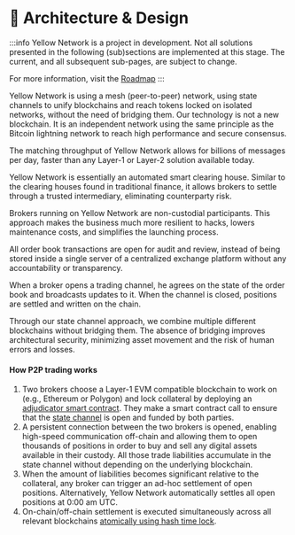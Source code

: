 # 📐 Architecture & Design

:::info
Yellow Network is a project in development. Not all solutions presented in the following (sub)sections are implemented at this stage. The current, and all subsequent sub-pages, are subject to change.

For more information, visit the [Roadmap](../../about/roadmap.md)
:::

Yellow Network is using a mesh (peer-to-peer) network, using state channels to unify blockchains and reach tokens locked on isolated networks, without the need of bridging them. Our technology is not a new blockchain. It is an independent network using the same principle as the Bitcoin lightning network to reach high performance and secure consensus.

The matching throughput of Yellow Network allows for billions of messages per day, faster than any Layer-1 or Layer-2 solution available today.

Yellow Network is essentially an automated smart clearing house. Similar to the clearing houses found in traditional finance, it allows brokers to settle through a trusted intermediary, eliminating counterparty risk.

Brokers running on Yellow Network are non-custodial participants. This approach makes the business much more resilient to hacks, lowers maintenance costs, and simplifies the launching process.

All order book transactions are open for audit and review, instead of being stored inside a single server of a centralized exchange platform without any accountability or transparency.

When a broker opens a trading channel, he agrees on the state of the order book and broadcasts updates to it. When the channel is closed, positions are settled and written on the chain.&#x20;

Through our state channel approach, we combine multiple different blockchains without bridging them. The absence of bridging improves architectural security, minimizing asset movement and the risk of human errors and losses.

#### How P2P trading works

1. Two brokers choose a Layer-1 EVM compatible blockchain to work on (e.g., Ethereum or Polygon) and lock collateral by deploying an [adjudicator smart contract](smart-clearing-protocol.md#adjudicator-smart-contract). They make a smart contract call to ensure that the [state channel](smart-clearing-protocol.md#state-channel-protocol) is open and funded by both parties.
2. A persistent connection between the two brokers is opened, enabling high-speed communication off-chain and allowing them to open thousands of positions in order to buy and sell any digital assets available in their custody. All those trade liabilities accumulate in the state channel without depending on the underlying blockchain.
3. When the amount of liabilities becomes significant relative to the collateral, any broker can trigger an ad-hoc settlement of open positions. Alternatively, Yellow Network automatically settles all open positions at 0:00 am UTC.
4. On-chain/off-chain settlement is executed simultaneously across all relevant blockchains [atomically using hash time lock](smart-clearing-protocol.md#hash-time-lock-htl).
